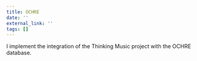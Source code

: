 ```yaml
---
title: OCHRE
date: ''
external_link: ''
tags: []
---
```


I implement the integration of the Thinking Music project with the OCHRE database.

<!--more-->
